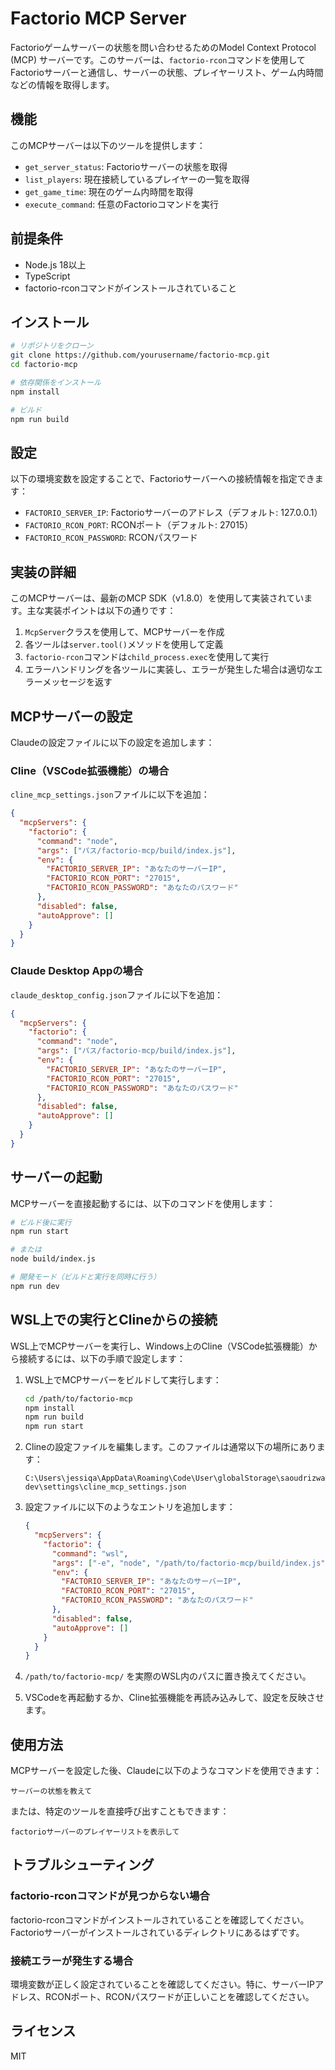 # Factorio MCP Server

Factorioゲームサーバーの状態を問い合わせるためのModel Context Protocol (MCP) サーバーです。このサーバーは、`factorio-rcon`コマンドを使用してFactorioサーバーと通信し、サーバーの状態、プレイヤーリスト、ゲーム内時間などの情報を取得します。

## 機能

このMCPサーバーは以下のツールを提供します：

- `get_server_status`: Factorioサーバーの状態を取得
- `list_players`: 現在接続しているプレイヤーの一覧を取得
- `get_game_time`: 現在のゲーム内時間を取得
- `execute_command`: 任意のFactorioコマンドを実行

## 前提条件

- Node.js 18以上
- TypeScript
- factorio-rconコマンドがインストールされていること

## インストール

```bash
# リポジトリをクローン
git clone https://github.com/yourusername/factorio-mcp.git
cd factorio-mcp

# 依存関係をインストール
npm install

# ビルド
npm run build
```

## 設定

以下の環境変数を設定することで、Factorioサーバーへの接続情報を指定できます：

- `FACTORIO_SERVER_IP`: Factorioサーバーのアドレス（デフォルト: 127.0.0.1）
- `FACTORIO_RCON_PORT`: RCONポート（デフォルト: 27015）
- `FACTORIO_RCON_PASSWORD`: RCONパスワード

## 実装の詳細

このMCPサーバーは、最新のMCP SDK（v1.8.0）を使用して実装されています。主な実装ポイントは以下の通りです：

1. `McpServer`クラスを使用して、MCPサーバーを作成
2. 各ツールは`server.tool()`メソッドを使用して定義
3. `factorio-rcon`コマンドは`child_process.exec`を使用して実行
4. エラーハンドリングを各ツールに実装し、エラーが発生した場合は適切なエラーメッセージを返す

## MCPサーバーの設定

Claudeの設定ファイルに以下の設定を追加します：

### Cline（VSCode拡張機能）の場合

`cline_mcp_settings.json`ファイルに以下を追加：

```json
{
  "mcpServers": {
    "factorio": {
      "command": "node",
      "args": ["パス/factorio-mcp/build/index.js"],
      "env": {
        "FACTORIO_SERVER_IP": "あなたのサーバーIP",
        "FACTORIO_RCON_PORT": "27015",
        "FACTORIO_RCON_PASSWORD": "あなたのパスワード"
      },
      "disabled": false,
      "autoApprove": []
    }
  }
}
```

### Claude Desktop Appの場合

`claude_desktop_config.json`ファイルに以下を追加：

```json
{
  "mcpServers": {
    "factorio": {
      "command": "node",
      "args": ["パス/factorio-mcp/build/index.js"],
      "env": {
        "FACTORIO_SERVER_IP": "あなたのサーバーIP",
        "FACTORIO_RCON_PORT": "27015",
        "FACTORIO_RCON_PASSWORD": "あなたのパスワード"
      },
      "disabled": false,
      "autoApprove": []
    }
  }
}
```

## サーバーの起動

MCPサーバーを直接起動するには、以下のコマンドを使用します：

```bash
# ビルド後に実行
npm run start

# または
node build/index.js

# 開発モード（ビルドと実行を同時に行う）
npm run dev
```

## WSL上での実行とClineからの接続

WSL上でMCPサーバーを実行し、Windows上のCline（VSCode拡張機能）から接続するには、以下の手順で設定します：

1. WSL上でMCPサーバーをビルドして実行します：
   ```bash
   cd /path/to/factorio-mcp
   npm install
   npm run build
   npm run start
   ```

2. Clineの設定ファイルを編集します。このファイルは通常以下の場所にあります：
   ```
   C:\Users\jessiqa\AppData\Roaming\Code\User\globalStorage\saoudrizwan.claude-dev\settings\cline_mcp_settings.json
   ```

3. 設定ファイルに以下のようなエントリを追加します：
   ```json
   {
     "mcpServers": {
       "factorio": {
         "command": "wsl",
         "args": ["-e", "node", "/path/to/factorio-mcp/build/index.js"],
         "env": {
           "FACTORIO_SERVER_IP": "あなたのサーバーIP",
           "FACTORIO_RCON_PORT": "27015",
           "FACTORIO_RCON_PASSWORD": "あなたのパスワード"
         },
         "disabled": false,
         "autoApprove": []
       }
     }
   }
   ```

4. `/path/to/factorio-mcp/` を実際のWSL内のパスに置き換えてください。
5. VSCodeを再起動するか、Cline拡張機能を再読み込みして、設定を反映させます。

## 使用方法

MCPサーバーを設定した後、Claudeに以下のようなコマンドを使用できます：

```
サーバーの状態を教えて
```

または、特定のツールを直接呼び出すこともできます：

```
factorioサーバーのプレイヤーリストを表示して
```

## トラブルシューティング

### factorio-rconコマンドが見つからない場合

factorio-rconコマンドがインストールされていることを確認してください。Factorioサーバーがインストールされているディレクトリにあるはずです。

### 接続エラーが発生する場合

環境変数が正しく設定されていることを確認してください。特に、サーバーIPアドレス、RCONポート、RCONパスワードが正しいことを確認してください。

## ライセンス

MIT
